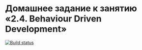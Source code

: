 # Домашнее задание к занятию «2.4. Behaviour Driven Development»

[![Build status](https://ci.appveyor.com/api/projects/status/gfqf77630jf5dhhh/branch/main?svg=true)](https://ci.appveyor.com/project/Fredyshar/java-aqa-2-4-bdd-task1/branch/main)